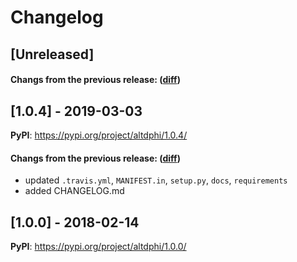# Changelog

## [Unreleased]

#### Changs from the previous release: ([diff](https://github.com/TaiSakuma/altdphi/compare/v1.0.4...master))

## [1.0.4] - 2019-03-03

**PyPI**: https://pypi.org/project/altdphi/1.0.4/

#### Changs from the previous release: ([diff](https://github.com/TaiSakuma/altdphi/compare/v1.0.0...v1.0.4))
- updated `.travis.yml`, `MANIFEST.in`, `setup.py`, `docs`, `requirements`
- added CHANGELOG.md

## [1.0.0] - 2018-02-14

**PyPI**: https://pypi.org/project/altdphi/1.0.0/
